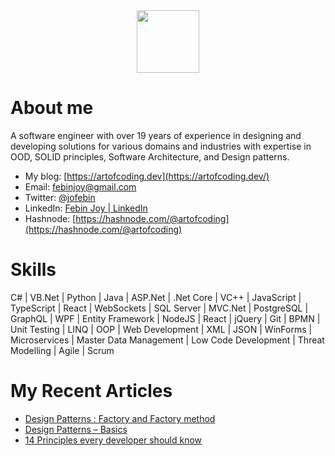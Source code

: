 <div id="header" align="center">
  <img src="https://media.giphy.com/media/M9gbBd9nbDrOTu1Mqx/giphy.gif" width="100"/>
</div>

# About me

A software engineer with over 19 years of experience in designing and developing solutions for various domains and industries with expertise in OOD, SOLID principles, Software Architecture, and Design patterns.

- My blog: [https://artofcoding.dev](https://artofcoding.dev/)
- Email: febinjoy@gmail.com
- Twitter: [@jofebin](https://twitter.com/jofebin)
- LinkedIn: [Febin Joy | LinkedIn](https://www.linkedin.com/in/febinjoy)
- Hashnode: [https://hashnode.com/@artofcoding](https://hashnode.com/@artofcoding)

# Skills
C# | VB.Net | Python | Java | ASP.Net | .Net Core | VC++ | JavaScript | TypeScript | React | WebSockets | SQL Server | MVC.Net | PostgreSQL | GraphQL | WPF | Entity Framework | NodeJS | 
React | jQuery | Git | BPMN | 
Unit Testing | LINQ | OOP | 
Web Development | XML | JSON | WinForms | Microservices |
Master Data Management | 
Low Code Development | 
Threat Modelling | Agile | Scrum

# My Recent Articles
<!-- HASHNODE:START -->
- [Design Patterns : Factory and Factory method](https://artofcoding.dev/design-patterns-factory-and-factory-method)
- [Design Patterns – Basics](https://artofcoding.dev/design-patterns-basics)
- [14 Principles every developer should know](https://artofcoding.dev/14-principles-every-developer-should-know)
<!-- HASHNODE:END -->
